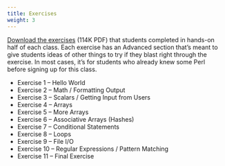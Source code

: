 ```yaml
---
title: Exercises
weight: 3
---
```


[Download the exercises](/perlcourse/downloads/perl_exercises.pdf) (114K PDF) that students completed in hands-on half of each class. Each exercise has an Advanced section that’s meant to give students ideas of other things to try if they blast right through the exercise. In most cases, it’s for students who already knew some Perl before signing up for this class.

* Exercise 1 – Hello World
* Exercise 2 – Math / Formatting Output
* Exercise 3 – Scalars / Getting Input from Users
* Exercise 4 – Arrays
* Exercise 5 – More Arrays
* Exercise 6 – Associative Arrays (Hashes)
* Exercise 7 – Conditional Statements
* Exercise 8 – Loops
* Exercise 9 – File I/O
* Exercise 10 – Regular Expressions / Pattern Matching
* Exercise 11 – Final Exercise
